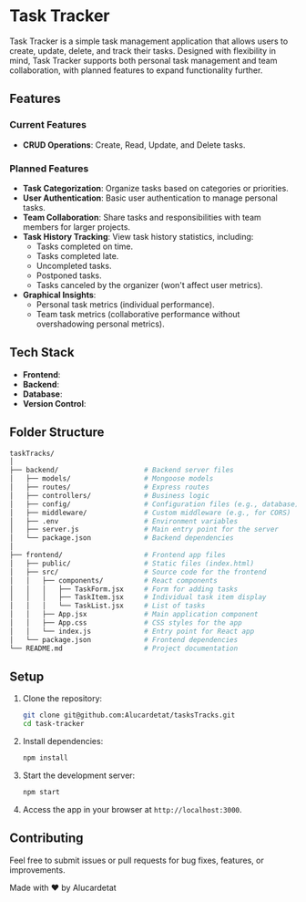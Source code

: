 
# Task Tracker

Task Tracker is a simple task management application that allows users to create, update, delete, and track their tasks. Designed with flexibility in mind, Task Tracker supports both personal task management and team collaboration, with planned features to expand functionality further.

## Features

### Current Features
- **CRUD Operations**: Create, Read, Update, and Delete tasks.


### Planned Features
- **Task Categorization**: Organize tasks based on categories or priorities.
- **User Authentication**: Basic user authentication to manage personal tasks.
- **Team Collaboration**: Share tasks and responsibilities with team members for larger projects.
- **Task History Tracking**: View task history statistics, including:
  - Tasks completed on time.
  - Tasks completed late.
  - Uncompleted tasks.
  - Postponed tasks.
  - Tasks canceled by the organizer (won't affect user metrics).
- **Graphical Insights**:
  - Personal task metrics (individual performance).
  - Team task metrics (collaborative performance without overshadowing personal metrics).

## Tech Stack
- **Frontend**: <!-- React -->
- **Backend**: <!-- Node.js (with future expansion to include additional frameworks and databases as needed) -->
- **Database**: <!-- MongoDB -->
- **Version Control**: <!-- Git and GitHub -->


## Folder Structure

```bash
taskTracks/
│
├── backend/                     # Backend server files
│   ├── models/                  # Mongoose models
│   ├── routes/                  # Express routes
│   ├── controllers/             # Business logic
│   ├── config/                  # Configuration files (e.g., database)
│   ├── middleware/              # Custom middleware (e.g., for CORS)
│   ├── .env                     # Environment variables
│   ├── server.js                # Main entry point for the server
│   └── package.json             # Backend dependencies
│
├── frontend/                    # Frontend app files
│   ├── public/                  # Static files (index.html)
│   ├── src/                     # Source code for the frontend
│   │   ├── components/          # React components
│   │   │   ├── TaskForm.jsx     # Form for adding tasks
│   │   │   ├── TaskItem.jsx     # Individual task item display
│   │   │   └── TaskList.jsx     # List of tasks
│   │   ├── App.jsx              # Main application component
│   │   ├── App.css              # CSS styles for the app
│   │   └── index.js             # Entry point for React app
│   └── package.json             # Frontend dependencies
└── README.md                    # Project documentation

```

## Setup

1. Clone the repository:
   ```bash
   git clone git@github.com:Alucardetat/tasksTracks.git
   cd task-tracker
   ```

2. Install dependencies:
   ```bash
   npm install
   ```

3. Start the development server:
   ```bash
   npm start
   ```

4. Access the app in your browser at `http://localhost:3000`.

## Contributing
Feel free to submit issues or pull requests for bug fixes, features, or improvements.


Made with ❤️ by Alucardetat
